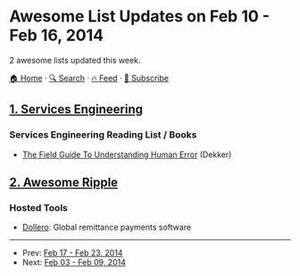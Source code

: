 # Awesome List Updates on Feb 10 - Feb 16, 2014

2 awesome lists updated this week.

[🏠 Home](/README.md) · [🔍 Search](https://test.trackawesomelist.com/search/) · [🔥 Feed](https://test.trackawesomelist.com/week/rss.xml) · [📮 Subscribe](https://trackawesomelist.us17.list-manage.com/subscribe?u=d2f0117aa829c83a63ec63c2f&id=36a103854c)



## [1. Services Engineering](/content/mmcgrana/services-engineering/week/README.md)

### Services Engineering Reading List / Books

*   [The Field Guide To Understanding Human Error](http://www.amazon.com/Field-Guide-Understanding-Human-Error/dp/0754648265) (Dekker)

## [2. Awesome Ripple](/content/vhpoet/awesome-ripple/week/README.md)

### Hosted Tools

*   [Dollero](http://dollero.com/): Global remittance payments software

---

- Prev: [Feb 17 - Feb 23, 2014](/content/2014/7/README.md)
- Next: [Feb 03 - Feb 09, 2014](/content/2014/5/README.md)